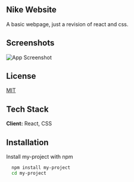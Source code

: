 
## Nike Website

A basic webpage, just a revision of react and css. 


## Screenshots

![App Screenshot](https://i.postimg.cc/LsQ44RPm/101.jpg)



## License

[MIT](https://choosealicense.com/licenses/mit/)


## Tech Stack

**Client:** React, CSS


## Installation

Install my-project with npm

```bash
  npm install my-project
  cd my-project
```
    

